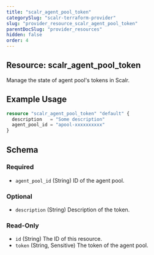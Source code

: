 ```yaml
---
title: "scalr_agent_pool_token"
categorySlug: "scalr-terraform-provider"
slug: "provider_resource_scalr_agent_pool_token"
parentDocSlug: "provider_resources"
hidden: false
order: 4
---
```

## Resource: scalr_agent_pool_token

Manage the state of agent pool's tokens in Scalr.

## Example Usage

```terraform
resource "scalr_agent_pool_token" "default" {
  description   = "Some description"
  agent_pool_id = "apool-xxxxxxxxxx"
}
```

<!-- schema generated by tfplugindocs -->
## Schema

### Required

- `agent_pool_id` (String) ID of the agent pool.

### Optional

- `description` (String) Description of the token.

### Read-Only

- `id` (String) The ID of this resource.
- `token` (String, Sensitive) The token of the agent pool.
